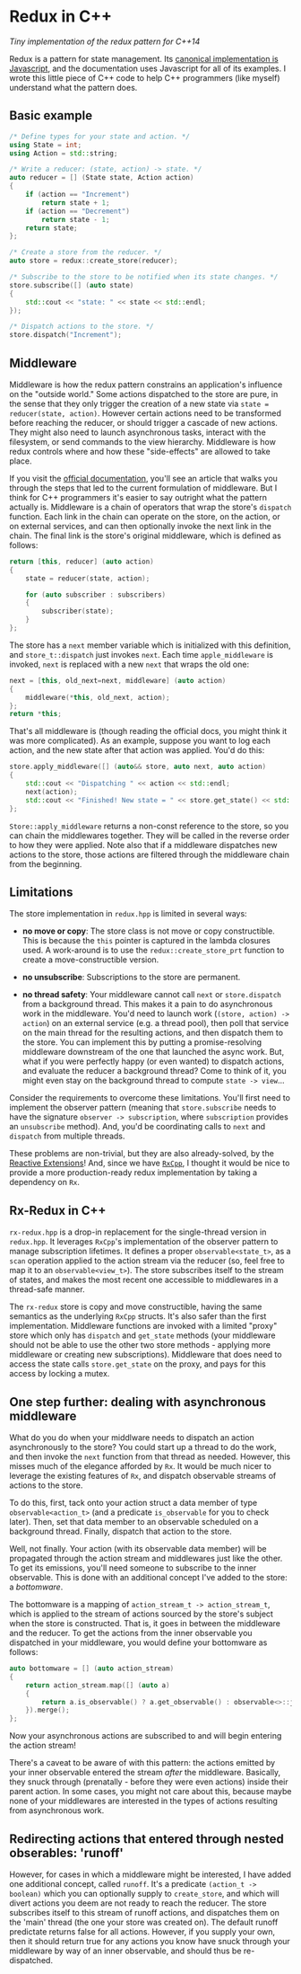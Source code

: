 # Redux in C++
_Tiny implementation of the redux pattern for C++14_

Redux is a pattern for state management. Its [canonical implementation is Javascript](https://redux.js.org), and the documentation uses Javascript for all of its examples. I wrote this little piece of C++ code to help C++ programmers (like myself) understand what the pattern does.


## Basic example
```C++
/* Define types for your state and action. */
using State = int;
using Action = std::string;

/* Write a reducer: (state, action) -> state. */
auto reducer = [] (State state, Action action)
{
    if (action == "Increment")
        return state + 1;
    if (action == "Decrement")
        return state - 1;
    return state;
};

/* Create a store from the reducer. */
auto store = redux::create_store(reducer);

/* Subscribe to the store to be notified when its state changes. */
store.subscribe([] (auto state)
{
    std::cout << "state: " << state << std::endl;
});

/* Dispatch actions to the store. */
store.dispatch("Increment");
```


## Middleware
Middleware is how the redux pattern constrains an application's influence on the "outside world." Some actions dispatched to the store are pure, in the sense that they only trigger the creation of a new state via `state = reducer(state, action)`. However certain actions need to be transformed before reaching the reducer, or should trigger a cascade of new actions. They might also need to launch asynchronous tasks, interact with the filesystem, or send commands to the view hierarchy. Middleware is how redux controls where and how these "side-effects" are allowed to take place.

If you visit the [official documentation](https://redux.js.org/advanced/middleware#middleware), you'll see an article that walks you through the steps that led to the current formulation of middleware. But I think for C++ programmers it's easier to say outright what the pattern actually is. Middleware is a chain of operators that wrap the store's `dispatch` function. Each link in the chain can operate on the store, on the action, or on external services, and can then optionally invoke the next link in the chain. The final link is the store's original middleware, which is defined as follows:

```C++
return [this, reducer] (auto action)
{
    state = reducer(state, action);

    for (auto subscriber : subscribers)
    {
        subscriber(state);
    }
};
```

The store has a `next` member variable which is initialized with this definition, and `store_t::dispatch` just invokes `next`. Each time `apple_middleware` is invoked, `next` is replaced with a new `next` that wraps the old one:

```C++
next = [this, old_next=next, middleware] (auto action)
{
    middleware(*this, old_next, action);
};
return *this;
```

That's all middleware is (though reading the official docs, you might think it was more complicated). As an example, suppose you want to log each action, and the new state after that action was applied. You'd do this:

```C++
store.apply_middleware([] (auto&& store, auto next, auto action)
{
    std::cout << "Dispatching " << action << std::endl;
    next(action);
    std::cout << "Finished! New state = " << store.get_state() << std::endl;
};
```

`Store::apply_middleware` returns a non-const reference to the store, so you can chain the middlewares together. They will be called in the reverse order to how they were applied. Note also that if a middleware dispatches new actions to the store, those actions are filtered through the middleware chain from the beginning.


## Limitations
The store implementation in `redux.hpp` is limited in several ways:

- __no move or copy__: The store class is not move or copy constructible. This is because the `this` pointer is captured in the lambda closures used. A work-around is to use the `redux::create_store_prt` function to create a move-constructible version.

- __no unsubscribe__: Subscriptions to the store are permanent.

- __no thread safety__: Your middleware cannot call `next` or `store.dispatch` from a background thread. This makes it a pain to do asynchronous work in the middleware. You'd need to launch work (`(store, action) -> action`) on an external service (e.g. a thread pool), then poll that service on the main thread for the resulting actions, and then dispatch them to the store. You can implement this by putting a promise-resolving middleware downstream of the one that launched the async work. But, what if you were perfectly happy (or even wanted) to dispatch actions, and evaluate the reducer a background thread? Come to think of it, you might even stay on the background thread to compute `state -> view`...

Consider the requirements to overcome these limitations. You'll first need to implement the observer pattern (meaning that `store.subscribe` needs to have the signature `observer -> subscription`, where `subscription` provides an `unsubscribe` method). And, you'd be coordinating calls to `next` and `dispatch` from multiple threads.

These problems are non-trivial, but they are also already-solved, by the [Reactive Extensions](http://reactivex.io)! And, since we have [`RxCpp`](https://github.com/ReactiveX/RxCpp), I thought it would be nice to provide a more production-ready redux implementation by taking a dependency on `Rx`.


## Rx-Redux in C++
`rx-redux.hpp` is a drop-in replacement for the single-thread version in `redux.hpp`. It leverages `RxCpp`'s implementation of the observer pattern to manage subscription lifetimes. It defines a proper `observable<state_t>`, as a `scan` operation applied to the action stream via the reducer (so, feel free to map it to an `observable<view_t>`). The store subscribes itself to the stream of states, and makes the most recent one accessible to middlewares in a thread-safe manner.

The `rx-redux` store is copy and move constructible, having the same semantics as the underlying `RxCpp` structs. It's also safer than the first implementation. Middleware functions are invoked with a limited "proxy" store which only has `dispatch` and `get_state` methods (your middleware should not be able to use the other two store methods - applying more middleware or creating new subscriptions). Middleware that does need to access the state calls `store.get_state` on the proxy, and pays for this access by locking a mutex.


## One step further: dealing with asynchronous middleware
What do you do when your middlware needs to dispatch an action asynchronously to the store? You could start up a thread to do the work, and then invoke the `next` function from that thread as needed. However, this misses much of the elegance afforded by `Rx`. It would be much nicer to leverage the existing features of `Rx`, and dispatch observable streams of actions to the store.

To do this, first, tack onto your action struct a data member of type `observable<action_t>` (and a predicate `is_observable` for you to check later). Then, set that data member to an observable scheduled on a background thread. Finally, dispatch that action to the store.

Well, not finally. Your action (with its observable data member) will be propagated through the action stream and middlewares just like the other. To get its emissions, you'll need someone to subscribe to the inner observable. This is done with an additional concept I've added to the store: a _bottomware_.

The bottomware is a mapping of `action_stream_t -> action_stream_t`, which is applied to the stream of actions sourced by the store's subject when the store is constructed. That is, it goes in between the middleware and the reducer. To get the actions from the inner observable you dispatched in your middleware, you would define your bottomware as follows:

```C++
auto bottomware = [] (auto action_stream)
{
    return action_stream.map([] (auto a)
    {
        return a.is_observable() ? a.get_observable() : observable<>::just(a);
    }).merge();
};
```
Now your asynchronous actions are subscribed to and will begin entering the action stream!

There's a caveat to be aware of with this pattern: the actions emitted by your inner observable entered the stream _after_ the middleware. Basically, they snuck through (prenatally - before they were even actions) inside their parent action. In some cases, you might not care about this, because maybe none of your middlewares are interested in the types of actions resulting from asynchronous work.


## Redirecting actions that entered through nested obserables: 'runoff'
However, for cases in which a middleware might be interested, I have added one additional concept, called `runoff`. It's a predicate `(action_t -> boolean)` which you can optionally supply to `create_store`, and which will divert actions you deem are not ready to reach the reducer. The store subscribes itself to this stream of runoff actions, and dispatches them on the 'main' thread (the one your store was created on). The default runoff predictate returns false for all actions. However, if you supply your own, then it should return true for any actions you know have snuck through your middleware by way of an inner observable, and should thus be re-dispatched.
